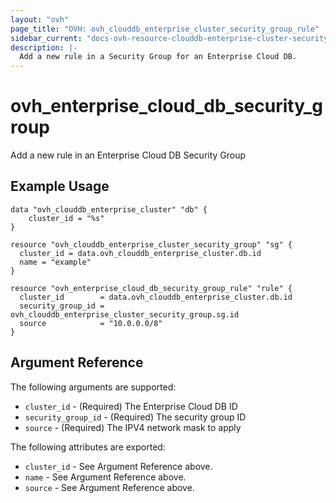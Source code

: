 ```yaml
---
layout: "ovh"
page_title: "OVH: ovh_clouddb_enterprise_cluster_security_group_rule"
sidebar_current: "docs-ovh-resource-clouddb-enterprise-cluster-security-group-rule"
description: |-
  Add a new rule in a Security Group for an Enterprise Cloud DB.
---
```


# ovh_enterprise_cloud_db_security_group

Add a new rule in an Enterprise Cloud DB Security Group

## Example Usage

```hcl
data "ovh_clouddb_enterprise_cluster" "db" {
	cluster_id = "%s"
}
	
resource "ovh_clouddb_enterprise_cluster_security_group" "sg" {
  cluster_id = data.ovh_clouddb_enterprise_cluster.db.id
  name = "example"
}

resource "ovh_enterprise_cloud_db_security_group_rule" "rule" {
  cluster_id        = data.ovh_clouddb_enterprise_cluster.db.id
  security_group_id = ovh_clouddb_enterprise_cluster_security_group.sg.id
  source            = "10.0.0.0/8"
}
```

## Argument Reference

The following arguments are supported:

* `cluster_id` - (Required) The Enterprise Cloud DB ID
* `security_group_id` - (Required) The security group ID
* `source` - (Required) The IPV4 network mask to apply

The following attributes are exported:

* `cluster_id` - See Argument Reference above.
* `name` - See Argument Reference above.
* `source` - See Argument Reference above.
